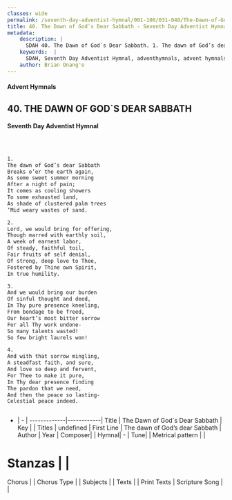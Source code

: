 ```yaml
---
classes: wide
permalink: /seventh-day-adventist-hymnal/001-100/031-040/The-Dawn-of-God`s-Dear-Sabbath/
title: 40. The Dawn of God`s Dear Sabbath - Seventh Day Adventist Hymnal
metadata:
    description: |
      SDAH 40. The Dawn of God`s Dear Sabbath. 1. The dawn of God’s dear Sabbath Breaks o’er the earth again, As some sweet summer morning After a night of pain; It comes as cooling showers To some exhausted land, As shade of clustered palm trees ‘Mid weary wastes of sand.
    keywords:  |
      SDAH, Seventh Day Adventist Hymnal, adventhymnals, advent hymnals, The Dawn of God`s Dear Sabbath, The dawn of God’s dear Sabbath 
    author: Brian Onang'o
---
```


#### Advent Hymnals
## 40. THE DAWN OF GOD`S DEAR SABBATH
#### Seventh Day Adventist Hymnal

```txt



1.
The dawn of God’s dear Sabbath
Breaks o’er the earth again,
As some sweet summer morning
After a night of pain;
It comes as cooling showers
To some exhausted land,
As shade of clustered palm trees
‘Mid weary wastes of sand.

2.
Lord, we would bring for offering,
Though marred with earthly soil,
A week of earnest labor,
Of steady, faithful toil,
Fair fruits of self denial,
Of strong, deep love to Thee,
Fostered by Thine own Spirit,
In true humility.

3.
And we would bring our burden
Of sinful thought and deed,
In Thy pure presence kneeling,
From bondage to be freed,
Our heart’s most bitter sorrow
For all Thy work undone-
So many talents wasted!
So few bright laurels won!

4.
And with that sorrow mingling,
A steadfast faith, and sure,
And love so deep and fervent,
For Thee to make it pure,
In Thy dear presence finding
The pardon that we need,
And then the peace so lasting-
Celestial peace indeed.



```

- |   -  |
-------------|------------|
Title | The Dawn of God`s Dear Sabbath |
Key |  |
Titles | undefined |
First Line | The dawn of God’s dear Sabbath |
Author | 
Year | 
Composer|  |
Hymnal|  - |
Tune|  |
Metrical pattern | |
# Stanzas |  |
Chorus |  |
Chorus Type |  |
Subjects |  |
Texts |  |
Print Texts | 
Scripture Song |  |
  
